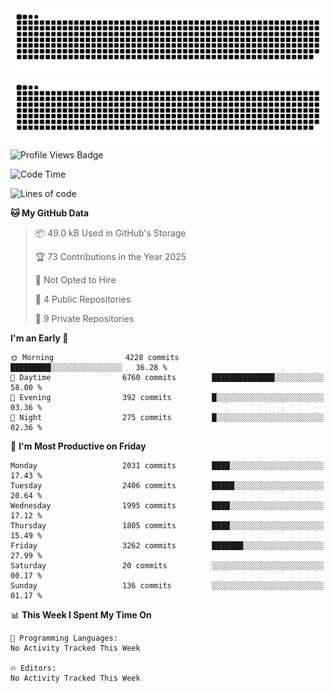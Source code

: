 <img src="https://github.com/nielsbaggerman/nielsbaggerman/blob/output/github-contribution-grid-snake.svg#gh-light-mode-only" alt="GitHub Snake Light">
<img src="https://github.com/nielsbaggerman/nielsbaggerman/blob/output/github-contribution-grid-snake-dark.svg#gh-dark-mode-only" alt="GitHub Snake Dark">
<img src="https://komarev.com/ghpvc/?username=nielsbaggerman&amp;label=Profile+Views" alt="Profile Views Badge" />

<!--START_SECTION:waka-->
![Code Time](http://img.shields.io/badge/Code%20Time-2%2C377%20hrs%2058%20mins-blue)

![Lines of code](https://img.shields.io/badge/From%20Hello%20World%20I%27ve%20Written-13.0%20million%20lines%20of%20code-blue)

**🐱 My GitHub Data** 

> 📦 49.0 kB Used in GitHub's Storage 
 > 
> 🏆 73 Contributions in the Year 2025
 > 
> 🚫 Not Opted to Hire
 > 
> 📜 4 Public Repositories 
 > 
> 🔑 9 Private Repositories 
 > 
**I'm an Early 🐤** 

```text
🌞 Morning                4228 commits        █████████░░░░░░░░░░░░░░░░   36.28 % 
🌆 Daytime                6760 commits        ██████████████░░░░░░░░░░░   58.00 % 
🌃 Evening                392 commits         █░░░░░░░░░░░░░░░░░░░░░░░░   03.36 % 
🌙 Night                  275 commits         █░░░░░░░░░░░░░░░░░░░░░░░░   02.36 % 
```
📅 **I'm Most Productive on Friday** 

```text
Monday                   2031 commits        ████░░░░░░░░░░░░░░░░░░░░░   17.43 % 
Tuesday                  2406 commits        █████░░░░░░░░░░░░░░░░░░░░   20.64 % 
Wednesday                1995 commits        ████░░░░░░░░░░░░░░░░░░░░░   17.12 % 
Thursday                 1805 commits        ████░░░░░░░░░░░░░░░░░░░░░   15.49 % 
Friday                   3262 commits        ███████░░░░░░░░░░░░░░░░░░   27.99 % 
Saturday                 20 commits          ░░░░░░░░░░░░░░░░░░░░░░░░░   00.17 % 
Sunday                   136 commits         ░░░░░░░░░░░░░░░░░░░░░░░░░   01.17 % 
```


📊 **This Week I Spent My Time On** 

```text
💬 Programming Languages: 
No Activity Tracked This Week

🔥 Editors: 
No Activity Tracked This Week
```


<!--END_SECTION:waka-->
